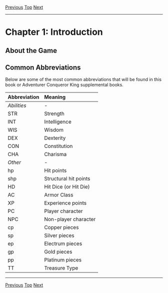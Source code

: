 [Previous](Chapter00.md#table-of-contents) [Top](Chapter00.md#table-of-contents) [Next](Chapter02.md#chapter-2-characters)

* * *


# Chapter 1: Introduction

## About the Game

## Common Abbreviations

Below are some of the most common abbreviations that will be found in this book or Adventurer Conqueror King supplemental books.


| Abbreviation | Meaning
| :----------- | :----------------------
| *Abilities*  | -
| STR          | Strength
| INT          | Intelligence
| WIS          | Wisdom
| DEX          | Dexterity
| CON          | Constitution
| CHA          | Charisma
| *Other*      | -
| hp           | Hit points
| shp          | Structural hit points
| HD           | Hit Dice (or Hit Die)
| AC           | Armor Class
| XP           | Experience points
| PC           | Player character
| NPC          | Non-player character
| cp           | Copper pieces
| sp           | Silver pieces
| ep           | Electrum pieces
| gp           | Gold pieces
| pp           | Platinum pieces
| TT           | Treasure Type

* * *

[Previous](Chapter00.md#table-of-contents) [Top](Chapter00.md#table-of-contents) [Next](Chapter02.md#chapter-2-characters)
